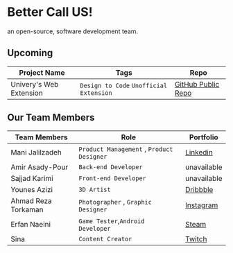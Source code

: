 # Better Call US!
an open-source, software development team. 
## Upcoming
|Project Name  |Tags |Repo |
|------------- |------------- | ------------- |
| Univery's Web Extension  | `Design to Code` `Unofficial` `Extension` | [ GitHub Public Repo ](https://github.com/BetterCallUS/Univery) |

## Our Team Members
|Team Members  |Role |Portfolio |
|------------- | ------------- |  ------------- |
| Mani Jalilzadeh  | `Product Management` , `Product Designer` | [Linkedin](https://linkedin.com/in/wayofmani) |
| Amir Asady-Pour | `Back-end Developer`  | unavailable |
| Sajjad Karimi  | `Front-end Developer` | unavailable |
| Younes Azizi | `3D Artist`  | [Dribbble](https://dribbble.com/designbyounes) |
| Ahmad Reza Torkaman | `Photographer` , `Graphic Designer`  | [Instagram](https://www.instagram.com/ahmdrezaat/) |
| Erfan Naeini  | `Game Tester`,`Android Developer` | [Steam](https://steamcommunity.com/id/DawshErfan/) |
| Sina  | `Content Creator` | [Twitch](https://twitch.tv/sinadialup) |

